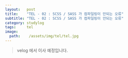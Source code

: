 ```yaml
---
layout:   post
title:    "TEL - 02 : SCSS / SASS 가 컴파일링이 안되는 오류"
subtitle: "TEL - 02 : SCSS / SASS 가 컴파일링이 안되는 오류"
category: studylog
tags:     tel
image:
  path:    /assets/img/tel/tel.jpg
---
```


> velog 에서 이사 예정입니다.